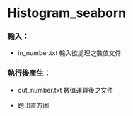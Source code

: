 # Histogram_seaborn

### 輸入：

- in_number.txt 輸入欲處理之數值文件

### 執行後產生：

- out_number.txt 數值運算後之文件

- 跑出直方圖
